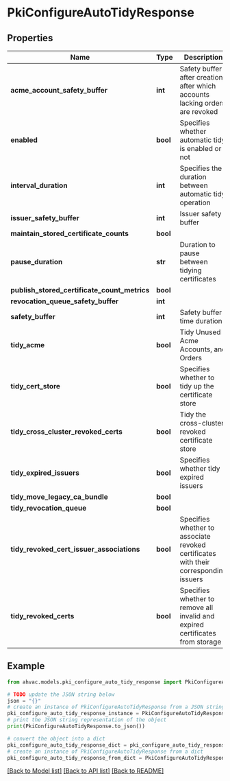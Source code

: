 # PkiConfigureAutoTidyResponse


## Properties

Name | Type | Description | Notes
------------ | ------------- | ------------- | -------------
**acme_account_safety_buffer** | **int** | Safety buffer after creation after which accounts lacking orders are revoked | [optional] 
**enabled** | **bool** | Specifies whether automatic tidy is enabled or not | [optional] 
**interval_duration** | **int** | Specifies the duration between automatic tidy operation | [optional] 
**issuer_safety_buffer** | **int** | Issuer safety buffer | [optional] 
**maintain_stored_certificate_counts** | **bool** |  | [optional] 
**pause_duration** | **str** | Duration to pause between tidying certificates | [optional] 
**publish_stored_certificate_count_metrics** | **bool** |  | [optional] 
**revocation_queue_safety_buffer** | **int** |  | [optional] 
**safety_buffer** | **int** | Safety buffer time duration | [optional] 
**tidy_acme** | **bool** | Tidy Unused Acme Accounts, and Orders | [optional] 
**tidy_cert_store** | **bool** | Specifies whether to tidy up the certificate store | [optional] 
**tidy_cross_cluster_revoked_certs** | **bool** | Tidy the cross-cluster revoked certificate store | [optional] 
**tidy_expired_issuers** | **bool** | Specifies whether tidy expired issuers | [optional] 
**tidy_move_legacy_ca_bundle** | **bool** |  | [optional] 
**tidy_revocation_queue** | **bool** |  | [optional] 
**tidy_revoked_cert_issuer_associations** | **bool** | Specifies whether to associate revoked certificates with their corresponding issuers | [optional] 
**tidy_revoked_certs** | **bool** | Specifies whether to remove all invalid and expired certificates from storage | [optional] 

## Example

```python
from ahvac.models.pki_configure_auto_tidy_response import PkiConfigureAutoTidyResponse

# TODO update the JSON string below
json = "{}"
# create an instance of PkiConfigureAutoTidyResponse from a JSON string
pki_configure_auto_tidy_response_instance = PkiConfigureAutoTidyResponse.from_json(json)
# print the JSON string representation of the object
print(PkiConfigureAutoTidyResponse.to_json())

# convert the object into a dict
pki_configure_auto_tidy_response_dict = pki_configure_auto_tidy_response_instance.to_dict()
# create an instance of PkiConfigureAutoTidyResponse from a dict
pki_configure_auto_tidy_response_from_dict = PkiConfigureAutoTidyResponse.from_dict(pki_configure_auto_tidy_response_dict)
```
[[Back to Model list]](../README.md#documentation-for-models) [[Back to API list]](../README.md#documentation-for-api-endpoints) [[Back to README]](../README.md)


